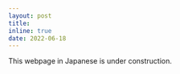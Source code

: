 ```yaml
---
layout: post
title: 
inline: true
date: 2022-06-18
---
```

This webpage in Japanese is under construction.
